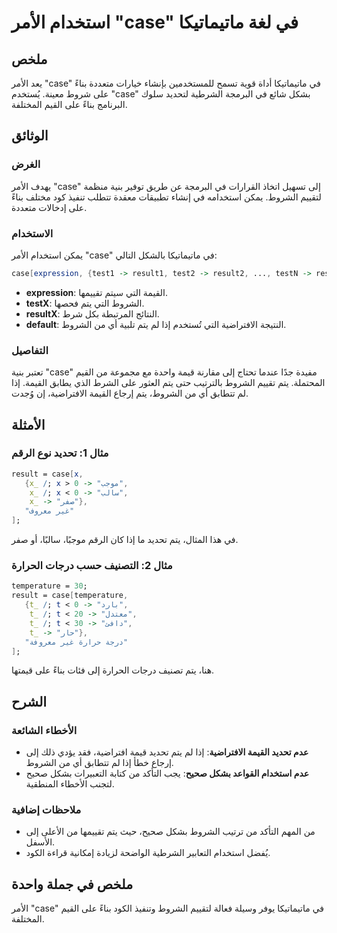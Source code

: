 <!--
Meta Description: # استخدام الأمر "case" في لغة ماتيماتيكا ## ملخص يعد الأمر "case" في ماتيماتيكا أداة قوية تسمح للمستخدمين بإنشاء خيارات متعددة بناءً على شروط معينة. ي...
Meta Keywords: case, يتم, الشروط, على, الأمر
-->

# استخدام الأمر "case" في لغة ماتيماتيكا

## ملخص
يعد الأمر "case" في ماتيماتيكا أداة قوية تسمح للمستخدمين بإنشاء خيارات متعددة بناءً على شروط معينة. يُستخدم "case" بشكل شائع في البرمجة الشرطية لتحديد سلوك البرنامج بناءً على القيم المختلفة.

## الوثائق
### الغرض
يهدف الأمر "case" إلى تسهيل اتخاذ القرارات في البرمجة عن طريق توفير بنية منظمة لتقييم الشروط. يمكن استخدامه في إنشاء تطبيقات معقدة تتطلب تنفيذ كود مختلف بناءً على إدخالات متعددة.

### الاستخدام
يمكن استخدام الأمر "case" في ماتيماتيكا بالشكل التالي:
```mathematica
case[expression, {test1 -> result1, test2 -> result2, ..., testN -> resultN}, default]
```
- **expression**: القيمة التي سيتم تقييمها.
- **testX**: الشروط التي يتم فحصها.
- **resultX**: النتائج المرتبطة بكل شرط.
- **default**: النتيجة الافتراضية التي تُستخدم إذا لم يتم تلبية أي من الشروط.

### التفاصيل
تعتبر بنية "case" مفيدة جدًا عندما تحتاج إلى مقارنة قيمة واحدة مع مجموعة من القيم المحتملة. يتم تقييم الشروط بالترتيب حتى يتم العثور على الشرط الذي يطابق القيمة. إذا لم تتطابق أي من الشروط، يتم إرجاع القيمة الافتراضية، إن وُجدت.

## الأمثلة
### مثال 1: تحديد نوع الرقم
```mathematica
result = case[x, 
   {x_ /; x > 0 -> "موجب", 
    x_ /; x < 0 -> "سالب", 
    x_ -> "صفر"}, 
   "غير معروف"
];
```
في هذا المثال، يتم تحديد ما إذا كان الرقم موجبًا، سالبًا، أو صفر.

### مثال 2: التصنيف حسب درجات الحرارة
```mathematica
temperature = 30;
result = case[temperature, 
   {t_ /; t < 0 -> "بارد", 
    t_ /; t < 20 -> "معتدل", 
    t_ /; t < 30 -> "دافئ", 
    t_ -> "حار"}, 
   "درجة حرارة غير معروفة"
];
```
هنا، يتم تصنيف درجات الحرارة إلى فئات بناءً على قيمتها.

## الشرح
### الأخطاء الشائعة
- **عدم تحديد القيمة الافتراضية**: إذا لم يتم تحديد قيمة افتراضية، فقد يؤدي ذلك إلى إرجاع خطأ إذا لم تتطابق أي من الشروط.
- **عدم استخدام القواعد بشكل صحيح**: يجب التأكد من كتابة التعبيرات بشكل صحيح لتجنب الأخطاء المنطقية.

### ملاحظات إضافية
- من المهم التأكد من ترتيب الشروط بشكل صحيح، حيث يتم تقييمها من الأعلى إلى الأسفل.
- يُفضل استخدام التعابير الشرطية الواضحة لزيادة إمكانية قراءة الكود.

## ملخص في جملة واحدة
الأمر "case" في ماتيماتيكا يوفر وسيلة فعالة لتقييم الشروط وتنفيذ الكود بناءً على القيم المختلفة.